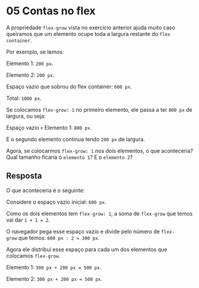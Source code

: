 # 05 Contas no flex

A propriedade `flex-grow` vista no exercício anterior ajuda muito caso queiramos que um elemento ocupe toda a largura restante do `flex container`.

Por exemplo, se temos:

Elemento 1: `200 px`.

Elemento 2: `200 px`.

Espaço vazio que sobrou do flex container: `600 px`.

Total: `1000 px`.

Se colocamos `flex-grow: 1` no primeiro elemento, ele passa a ter `800 px` de largura, ou seja:

Espaço vazio `+` Elemento 1: `800 px`.

E o segundo elemento continua tendo `200 px` de largura.

Agora, se colocarmos `flex-grow: 1` nos dois elementos, o que aconteceria? Qual tamanho ficaria o `elemento 1`? E o `elemento 2`?



## Resposta

O que aconteceria é o seguinte:

Considere o espaço vazio inicial: `600 px`.

Como os dois elementos tem `flex-grow: 1`, a soma de `flex-grow` que temos vai dar `1 + 1 = 2`.

O navegador pega esse espaço vazio e divide pelo número de `flex-grow` que temos: `600 px : 2 = 300 px`.

Agora ele distribui esse espaço para cada um dos elementos que colocamos `flex-grow`.

Elemento 1: `300 px + 200 px = 500 px`.

Elemento 2: `300 px + 200 px = 500 px`.
